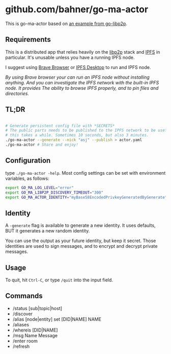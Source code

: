 # github.com/bahner/go-ma-actor

This is go-ma-actor based on [an example from go-libp2p][src].

## Requirements

This is a distributed app that relies heavily on the [libp2p](https://libp2p.io/) stack
and [IPFS][ipfs] in particular. It's unusable unless you have a running IPFS node.

I suggest using [Brave Browser][brave] or [IPFS Desktop][desktop] to run and IPFS node.

*By using Brave browser your can run an IPFS node without installing anything.
And you can investigate the IPFS network with the built-in IPFS node.
It provides The ability to browse IPFS properly, and to pin files and directories.*

## TL;DR

```bash

# Generate persistent config file with *SECRETS*
# The public parts needs to be published to the IPFS network to be useful, hence
# this takes a while. Sometimes 10 seconds, but also 3 minutes.
./go-ma-actor --generate --nick "asj" --publish > actor.yaml
./go-ma-actor # Share and enjoy!
```

## Configuration

type `./go-ma-actor -help`. Most config settings can be set with environment variables, as follows:

```bash
export GO_MA_LOG_LEVEL="error"
export GO_MA_LIBP2P_DISCOVERY_TIMEOUT="300"
export GO_MA_ACTOR_IDENTITY="myBase58EncodedPrivkeyGeneratedByGenerate"
```

## Identity

A `-generate` flag is available to generate a new identity.
It uses defaults, BUT it generates a new random identity.

You can use the output as your future identity, but keep it secret.
Those identities are used to sign messages, and to encrypt and decrypt private messages.

## Usage

To quit, hit `Ctrl-C`, or type `/quit` into the input field.

## Commands

- /status [sub|topic|host]
- /discover
- /alias [node|entity] set [DID|NAME] NAME
- /aliases
- /whereis [DID|NAME]
- /msg Name Message
- /enter room
- /refresh

[src]: https://github.com/libp2p/go-libp2p/tree/master/examples/pubsub/chat
[brave]: <https://brave.com/> (Recommended Browser for 間)
[desktop]: <https://docs.ipfs.tech/install/ipfs-desktop/> (IPFS Desktop)
[ipfs]: <https://ipfs.io/> (IPFS)

